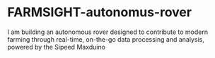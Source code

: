# FARMSIGHT-autonomus-rover
I am building an autonomous rover designed to contribute to modern farming through real-time, on-the-go data processing and analysis, powered by the Sipeed Maxduino
